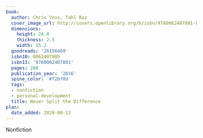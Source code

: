 ```yaml
---
book:
  author: Chris Voss, Tahl Raz
  cover_image_url: http://covers.openlibrary.org/b/isbn/9780062407801-L.jpg
  dimensions:
    height: 24.0
    thickness: 2.5
    width: 15.2
  goodreads: '26156469'
  isbn10: 0062407805
  isbn13: '9780062407801'
  pages: 288
  publication_year: '2016'
  spine_color: '#f2bf0d'
  tags:
  - nonfiction
  - personal-development
  title: Never Split the Difference
plan:
  date_added: 2020-08-13
---
```


Nonfiction
